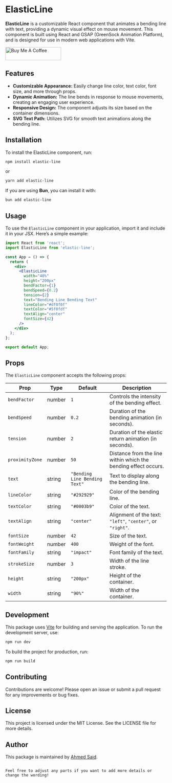 # ElasticLine

**ElasticLine** is a customizable React component that animates a bending line with text, providing a dynamic visual effect on mouse movement. This component is built using React and GSAP (GreenSock Animation Platform), and is designed for use in modern web applications with Vite.

<div >
<a href="https://www.buymeacoffee.com/ahmedsaid" target="_blank"><img src="https://cdn.buymeacoffee.com/buttons/default-orange.png" alt="Buy Me A Coffee" height="41" width="174"></a>
</div>

## Features

- **Customizable Appearance:** Easily change line color, text color, font size, and more through props.
- **Dynamic Animation:** The line bends in response to mouse movements, creating an engaging user experience.
- **Responsive Design:** The component adjusts its size based on the container dimensions.
- **SVG Text Path:** Utilizes SVG for smooth text animations along the bending line.

## Installation

To install the ElasticLine component, run:

```bash
npm install elastic-line
```

or

```bash
yarn add elastic-line
```

If you are using **Bun**, you can install it with:

```bash
bun add elastic-line
```

## Usage

To use the `ElasticLine` component in your application, import it and include it in your JSX. Here’s a simple example:

```jsx
import React from 'react';
import ElasticLine from 'elastic-line';

const App = () => {
  return (
    <div>
      <ElasticLine
        width="40%"
        height="200px"
        bendFactor={1}
        bendSpeed={0.2}
        tension={2}
        text="Bending Line Bending Text"
        lineColor="#df0f0f"
        textColor="#5f0fdf"
        textAlign="center"
        fontSize={42}
      />
    </div>
  );
};

export default App;
```

## Props

The `ElasticLine` component accepts the following props:

| Prop           | Type       | Default       | Description                                                  |
|----------------|------------|---------------|--------------------------------------------------------------|
| `bendFactor`   | number     | `1`           | Controls the intensity of the bending effect.                |
| `bendSpeed`    | number     | `0.2`         | Duration of the bending animation (in seconds).              |
| `tension` | number     | `2`           | Duration of the elastic return animation (in seconds).       |
| `proximityZone`| number     | `50`          | Distance from the line within which the bending effect occurs.|
| `text`         | string     | `"Bending Line Bending Text"` | Text to display along the bending line.                   |
| `lineColor`    | string     | `"#292929"`   | Color of the bending line.                                   |
| `textColor`    | string     | `"#0003b9"`   | Color of the text.                                          |
| `textAlign`    | string     | `"center"`    | Alignment of the text: `"left"`, `"center"`, or `"right"`. |
| `fontSize`     | number     | `42`          | Size of the text.                                           |
| `fontWeight`   | number     | `400`         | Weight of the font.                                         |
| `fontFamily`   | string     | `"impact"`    | Font family of the text.                                   |
| `strokeSize`   | number     | `3`           | Width of the line stroke.                                  |
| `height`       | string     | `"200px"`     | Height of the container.                                   |
| `width`        | string     | `"90%"`       | Width of the container.                                    |

## Development

This package uses [Vite](https://vitejs.dev/) for building and serving the application. To run the development server, use:

```bash
npm run dev
```

To build the project for production, run:

```bash
npm run build
```

## Contributing

Contributions are welcome! Please open an issue or submit a pull request for any improvements or bug fixes.

## License

This project is licensed under the MIT License. See the LICENSE file for more details.

## Author

This package is maintained by [Ahmed Said](https://ahmedsaidadnan.com).
```

Feel free to adjust any parts if you want to add more details or change the wording!